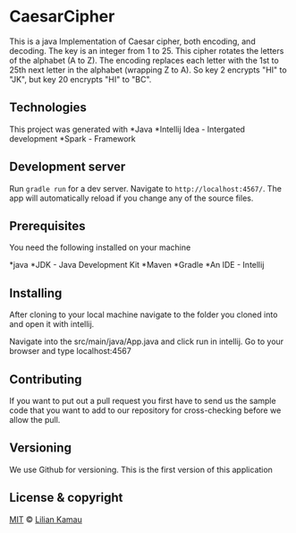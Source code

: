 # CaesarCipher
This is a java Implementation of Caesar cipher, both encoding, and decoding. The key is an integer from 1 to 25. This cipher rotates the letters of the alphabet (A to Z). The encoding replaces each letter with the 1st to 25th next letter in the alphabet (wrapping Z to A). So key 2 encrypts "HI" to "JK", but key 20 encrypts "HI" to "BC".

## Technologies

This project was generated with
*Java 
*Intellij Idea - Intergated development
*Spark - Framework

## Development server

Run `gradle run` for a dev server. Navigate to `http://localhost:4567/`. The app will automatically reload if you change any of the source files.

## Prerequisites
You need the following installed on your machine

*java
*JDK - Java Development Kit
*Maven
*Gradle
*An IDE - Intellij

## Installing
After cloning to your local machine navigate to the folder you cloned into and open it with intellij.

Navigate into the src/main/java/App.java and click run in intellij.
Go to your browser and type localhost:4567
## Contributing
If you want to put out a pull request you first have to send us the sample code that you want to add to our repository for cross-checking before we allow the pull.
## Versioning
We use Github for versioning. This is the first version of this application
## License & copyright

[MIT](https://choosealicense.com/licenses/mit/) © [Lilian Kamau](https://github.com/lilianjerikamau/lilianjerikamau.github.io)



